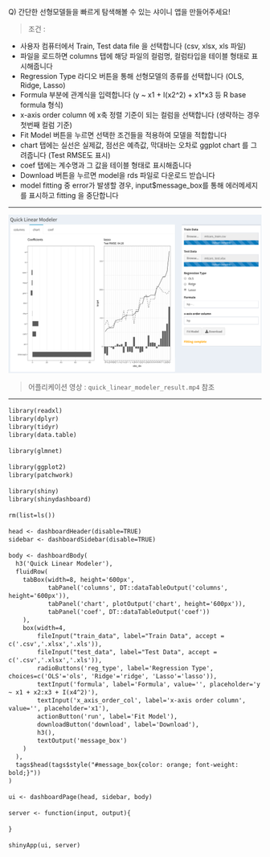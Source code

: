 Q) 간단한 선형모델들을 빠르게 탐색해볼 수 있는 샤이니 앱을 만들어주세요!   

> 조건 :
  
- 사용자 컴퓨터에서 Train, Test data file 을 선택합니다 (csv, xlsx, xls 파일)    
- 파일을 로드하면 columns 탭에 해당 파일의 컬럼명, 컬럼타입을 테이블 형태로 표시해줍니다  
- Regression Type 라디오 버튼을 통해 선형모델의 종류를 선택합니다 (OLS, Ridge, Lasso)  
- Formula 부분에 관계식을 입력합니다 (y ~ x1 + I(x2^2) + x1*x3 등 R base formula 형식)  
- x-axis order column 에 x축 정렬 기준이 되는 컬럼을 선택합니다 (생략하는 경우 첫번째 컬럼 기준)    
- Fit Model 버튼을 누르면 선택한 조건들을 적용하여 모델을 적합합니다  
- chart 탭에는 실선은 실제값, 점선은 예측값, 막대바는 오차로 ggplot chart 를 그려줍니다 (Test RMSE도 표시)  
- coef 탭에는 계수명과 그 값을 테이블 형태로 표시해줍니다  
- Download 버튼을 누르면 model을 rds 파일로 다운로드 받습니다  
- model fitting 중 error가 발생할 경우, input$message_box를 통해 에러메세지를 표시하고 fitting 을 중단합니다  

---
  
![result_pic!](quick_linear_modeler_result.PNG) 
> 어플리케이션 영상 : `quick_linear_modeler_result.mp4` 참조

---
  
```{r}
library(readxl)
library(dplyr)
library(tidyr)
library(data.table)

library(glmnet)

library(ggplot2)
library(patchwork)

library(shiny)
library(shinydashboard)

rm(list=ls())

head <- dashboardHeader(disable=TRUE)
sidebar <- dashboardSidebar(disable=TRUE)

body <- dashboardBody(
  h3('Quick Linear Modeler'),
  fluidRow(
    tabBox(width=8, height='600px',
           tabPanel('columns', DT::dataTableOutput('columns', height='600px')),
           tabPanel('chart', plotOutput('chart', height='600px')),
           tabPanel('coef', DT::dataTableOutput('coef'))
    ),
    box(width=4, 
        fileInput("train_data", label="Train Data", accept = c('.csv','.xlsx','.xls')),
        fileInput("test_data", label="Test Data", accept = c('.csv','.xlsx','.xls')),
        radioButtons('reg_type', label='Regression Type', choices=c('OLS'='ols', 'Ridge'='ridge', 'Lasso'='lasso')),
        textInput('formula', label='Formula', value='', placeholder='y ~ x1 + x2:x3 + I(x4^2)'),
        textInput('x_axis_order_col', label='x-axis order column', value='', placeholder='x1'),
        actionButton('run', label='Fit Model'),
        downloadButton('download', label='Download'),
        h3(),
        textOutput('message_box')
    )
  ),
  tags$head(tags$style("#message_box{color: orange; font-weight: bold;}"))
)

ui <- dashboardPage(head, sidebar, body)

server <- function(input, output){

}

shinyApp(ui, server)
```
